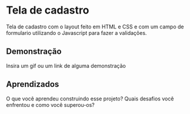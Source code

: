 
# Tela de cadastro

Tela de cadastro com o layout feito em HTML e CSS e com um campo de formulario utilizando o Javascript para fazer a validações.

## Demonstração

Insira um gif ou um link de alguma demonstração


## Aprendizados

O que você aprendeu construindo esse projeto? Quais desafios você enfrentou e como você superou-os?

